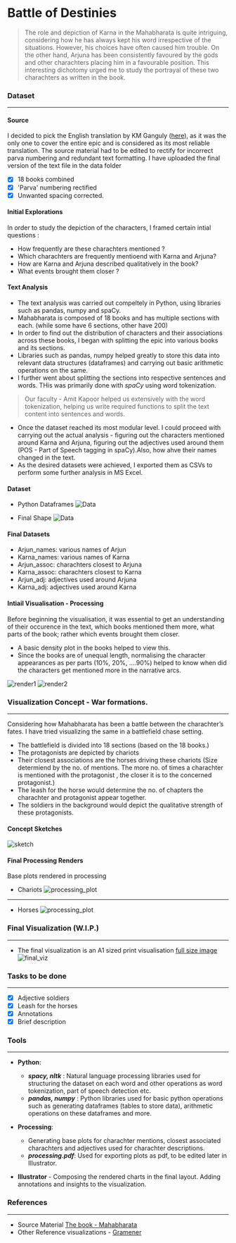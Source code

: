 # Battle of Destinies

> The role and depiction of Karna in the Mahabharata is quite intriguing, considering how he has always kept his word irrespective of the situations. However, his choices have often caused him trouble.
    On the other  hand, Arjuna has been consistently favoured by the gods and other charachters placing him in a favourable position.
    This interesting dichotomy urged me to study the portrayal of these two charachters as written in the book.

### Dataset 
---
#### Source
I decided to pick the English translation by KM Ganguly ([here](http://www.sacred-texts.com/hin/maha/index.htm)), as it was the only one to cover the entire epic and is considered as its most reliable translation. 
The source material had to be edited to rectify for incorrect parva numbering and redundant text formatting. I have uploaded the final version of the text file in the data folder 
- [x] 18 books combined
- [x] 'Parva' numbering rectified
- [x] Unwanted spacing corrected.

#### Initial Explorations
In order to study the depiction of the characters, I framed certain intial questions :
- How frequently are these charachters mentioned ?
- Which charachters are frequently mentioend with Karna and Arjuna? 
- How are Karna and Arjuna described qualitatively in the book?
- What events brought them closer ?

#### Text Analysis
- The text analysis was carried out compeltely in Python, using libraries such as  pandas, numpy and spaCy.
- Mahabharata is composed of 18 books and has multiple sections with each. (while some have 6 sections, other have 200)
- In order to find out the distribution of characters and their associations across these books, I began with splitting the epic into various books and its sections.
- Libraries such as pandas, numpy helped greatly to store this data into relevant data structures (dataframes) and carrying out basic arithmetic operations on the same.
- I further went about splitting the sections into respective sentences and words. THis was primarily done with *spaCy* using word tokenization.
> Our faculty - Amit Kapoor helped us extensively with the word tokenization, helping us write required functions to split the text content into sentences and words.
- Once the dataset reached its most modular level. I could proceed with carrying out the actual analysis - figuring out the characters mentioned around Karna and Arjuna, figuring out the adjectives used around them (POS - Part of Speech tagging in spaCy).Also, how ahve their names changed in the text.
- As the desired datasets were achieved, I exported them as CSVs to perform some further analysis in MS Excel.

#### Dataset
- Python Dataframes
![Data](https://github.com/IllusionInk/Mahabharata/blob/master/assets/Python_dataframe.jpg)

- Final Shape
![Data](https://github.com/IllusionInk/Mahabharata/blob/master/assets/Final_Dataset.jpg)

#### Final Datasets
- Arjun_names: various names of Arjun
- Karna_names: various names of Karna
- Arjun_assoc: charachters closest to Arjuna
- Karna_assoc: charachters closest to Karna
- Arjun_adj: adjectives used around Arjuna
- Karna_adj: adjectives used around Karna

#### Intiail Visualisation - Processing
Before beginning the visualisation, it was essential to get an understanding of their occurence in the text, which books mentioned them more, what parts of the book; rather which events brought them closer.
- A basic density plot in the books helped to view this.
- Since the books are of unequal length, normalising the character appearances as per parts (10%, 20%, ....90%) helped to know when did the characters get mentioned more in the narrative arcs.

![render1](https://github.com/IllusionInk/Mahabharata/blob/master/art_renders/Processing_renders/mhb_chars.jpg)
![render2](https://github.com/IllusionInk/Mahabharata/blob/master/art_renders/Processing_renders/mhb_chars_norm.jpg)

### Visualization Concept - War formations.
---
Considering how Mahabharata has been a battle between the charachter’s fates. I have tried visualizing the same in a battlefield chase setting.
 - The battlefield is divided into 18 sections (based on the 18 books.)
- The protagonists are depicted by chariots
- Their closest associations are the horses driving these chariots (Size determiend by the no. of mentions. The more no. of times a charachter is mentioned with the protagonist , the closer it is to the concerned protagonist.)
- The leash for the horse would determine the no. of chapters the charachter and protagonist appear together.
- The soldiers in the background would depict the qualitative strength of these protagonists.

#### Concept Sketches
![sketch](https://github.com/IllusionInk/Mahabharata/blob/master/art_renders/Sketches/sketches.jpg)


#### Final Processing Renders
Base plots rendered in processing
- Chariots
![processing_plot](https://github.com/IllusionInk/Mahabharata/blob/master/art_renders/Processing_renders/char_chariots-02.jpg)
----
- Horses
![processing_plot](https://github.com/IllusionInk/Mahabharata/blob/master/art_renders/Processing_renders/maha_karna_horses-01.jpg)

### Final Visualization (W.I.P.)
---
- The final visualization is an A1 sized print visualisation [full size image](https://www.easyzoom.com/imageaccess/cb8e1fb906c0432c82e40b44e852e92a)
![final_viz](https://github.com/IllusionInk/Mahabharata/blob/master/art_renders/Mahabharata_full.jpg)


### Tasks to be done
---
- [x] Adjective soldiers
- [x] Leash for the horses
- [x] Annotations
- [x] Brief description

### Tools 
---
- **Python**:
   - ***spacy, nltk*** : Natural language processing libraries used for structuring the dataset on each word and other operations as word tokenization, part of speech detection etc.
   - ***pandas, numpy*** : Python libraries used for basic python operations such as generating dataframes (tables to store data), arithmetic operations on these dataframes and more.

- **Processing**: 
   - Generating base plots for charachter mentions, closest associated charachters and adjectives used for charachter descriptions.
   - ***processing.pdf***: Used for exporting plots as pdf, to be edited later in Illustrator.

- **Illustrator** - Composing the rendered charts in the final layout. Adding annotations and insights to the visualization.

### References
---
- Source Material [The book - Mahabharata](http://www.sacred-texts.com/hin/maha/index.htm)
 - Other Reference visualizations - [Gramener](https://gramener.com/mahabharatha/)

